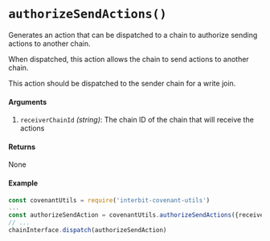 # `authorizeSendActions()`

Generates an action that can be dispatched to a chain to authorize sending actions to another chain.

When dispatched, this action allows the chain to send actions to another chain.

This action should be dispatched to the sender chain for a write join.

#### Arguments

1. `receiverChainId` *(string)*: The chain ID of the chain that will receive the actions


#### Returns

None


#### Example

```js
const covenantUtils = require('interbit-covenant-utils')
...
const authorizeSendAction = covenantUtils.authorizeSendActions({receiverChainId})
// ...
chainInterface.dispatch(authorizeSendAction)
```
